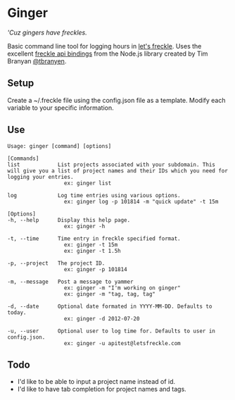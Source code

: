 # Ginger
_'Cuz gingers have freckles._

Basic command line tool for logging hours in [let's freckle](http://letsfreckle.com). Uses the excellent [freckle api bindings](https://github.com/tbranyen/nodefreckle) from the Node.js library created by Tim Branyan [@tbranyen](http://twitter.com/tbranyen).

## Setup
Create a ~/.freckle file using the config.json file as a template. Modify each variable to your specific information.

## Use
```
Usage: ginger [command] [options]

[Commands]
list            List projects associated with your subdomain. This will give you a list of project names and their IDs which you need for logging your entries.
                  ex: ginger list

log             Log time entries using various options.
                  ex: ginger log -p 101814 -m "quick update" -t 15m

[Options]
-h, --help      Display this help page.
                  ex: ginger -h

-t, --time      Time entry in freckle specified format.
                  ex: ginger -t 15m
                  ex: ginger -t 1.5h

-p, --project   The project ID.
                  ex: ginger -p 101814

-m, --message   Post a message to yammer
                  ex: ginger -m "I'm working on ginger"
                  ex: ginger -m "tag, tag, tag"

-d, --date      Optional date formated in YYYY-MM-DD. Defaults to today.
                  ex: ginger -d 2012-07-20

-u, --user      Optional user to log time for. Defaults to user in config.json.
                  ex: ginger -u apitest@letsfreckle.com
```

## Todo
* I'd like to be able to input a project name instead of id.
* I'd like to have tab completion for project names and tags.